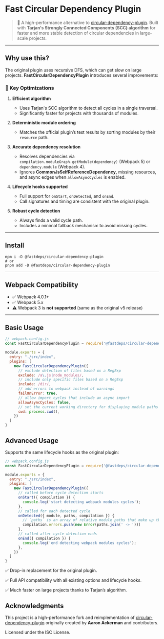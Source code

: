 # Fast Circular Dependency Plugin

> 🚀 A high-performance alternative to [circular-dependency-plugin](https://github.com/aackerman/circular-dependency-plugin).
> Built with **Tarjan's Strongly Connected Components (SCC) algorithm** for faster and more stable detection of circular dependencies in large-scale projects.

---

## Why use this?

The original plugin uses recursive DFS, which can get slow on large projects.
**FastCircularDependencyPlugin** introduces several improvements:

### 🔧 Key Optimizations
1. **Efficient algorithm**
   - Uses Tarjan's SCC algorithm to detect all cycles in a single traversal.
   - Significantly faster for projects with thousands of modules.

2. **Deterministic module ordering**
   - Matches the official plugin’s test results by sorting modules by their `resource` path.

3. **Accurate dependency resolution**
   - Resolves dependencies via `compilation.moduleGraph.getModule(dependency)` (Webpack 5) or `dependency.module` (Webpack 4).
   - Ignores **CommonJsSelfReferenceDependency**, missing resources, and async edges when `allowAsyncCycles` is enabled.

4. **Lifecycle hooks supported**
   - Full support for `onStart`, `onDetected`, and `onEnd`.
   - Call signatures and timing are consistent with the original plugin.

5. **Robust cycle detection**
   - Always finds a valid cycle path.
   - Includes a minimal fallback mechanism to avoid missing cycles.

---
## Install
```shell
npm i -D @fastdeps/circular-dependency-plugin
# or
pnpm add -D @fastdeps/circular-dependency-plugin
```

---

## Webpack Compatibility
- ✅ Webpack 4.0.1+
- ✅ Webpack 5.x
- ⚠️ Webpack 3 is **not supported** (same as the original v5 release)

---

## Basic Usage

```js
// webpack.config.js
const FastCircularDependencyPlugin = require('@fastdeps/circular-dependency-plugin')

module.exports = {
  entry: "./src/index",
  plugins: [
    new FastCircularDependencyPlugin({
      // exclude detection of files based on a RegExp
      exclude: /a\.js|node_modules/,
      // include only specific files based on a RegExp
      include: /dir/,
      // add errors to webpack instead of warnings
      failOnError: true,
      // allow import cycles that include an async import
      allowAsyncCycles: false,
      // set the current working directory for displaying module paths
      cwd: process.cwd(),
    })
  ]
}
```

## Advanced Usage

Supports the same lifecycle hooks as the original plugin:
```jsx
// webpack.config.js
const FastCircularDependencyPlugin = require('@fastdeps/circular-dependency-plugin')

module.exports = {
  entry: "./src/index",
  plugins: [
    new FastCircularDependencyPlugin({
      // called before cycle detection starts
      onStart({ compilation }) {
        console.log('start detecting webpack modules cycles');
      },
      // called for each detected cycle
      onDetected({ module, paths, compilation }) {
        // `paths` is an array of relative module paths that make up the cycle
        compilation.errors.push(new Error(paths.join(' -> ')))
      },
      // called after cycle detection ends
      onEnd({ compilation }) {
        console.log('end detecting webpack modules cycles');
      },
    })
  ]
}

```

✅ Drop-in replacement for the original plugin.

✅ Full API compatibility with all existing options and lifecycle hooks.

✅ Much faster on large projects thanks to Tarjan’s algorithm.


## Acknowledgments

This project is a high-performance fork and reimplementation of
[circular-dependency-plugin](https://github.com/aackerman/circular-dependency-plugin)
originally created by **Aaron Ackerman** and contributors.

Licensed under the ISC License.
